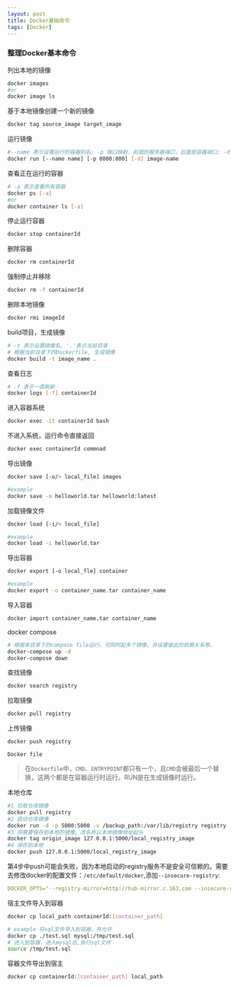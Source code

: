 ```yaml
---
layout: post
title: Docker基础命令
tags: [Docker]
---
```




### 整理Docker基本命令

列出本地的镜像

```bash
docker images
#or
docker image ls
```

基于本地镜像创建一个新的镜像

```bash
docker tag source_image target_image
```

运行镜像

```bash
#--name 表示设置运行的容器别名; -p 端口映射，前面的服务器端口，后面是容器端口; -d 表示后台运行
docker run [--name name] [-p 8080:800] [-d] image-name
```

查看正在运行的容器

```bash
# -a 表示查看所有容器
docker ps [-a]
#or
docker container ls [-a]
```

停止运行容器

```bash
docker stop containerId
```

删除容器

```bash
docker rm containerId
```

强制停止并移除

```bash
docker rm -f containerId
```

删除本地镜像

```bash
docker rmi imageId
```

build项目，生成镜像

```bash
# -t 表示设置镜像名, '.'表示当前目录
# 根据当前目录下的Dockerfile, 生成镜像
docker build -t image_name . 
```

查看日志

```bash
# -f 表示一直刷新
docker logs [-f] containerId
```

进入容器系统

```bash
docker exec -it containerId bash
```

不进入系统，运行命令直接返回

```bash
docker exec containerId commnad
```

导出镜像

```bash
docker save [-o/> local_file] images

#example
docker save -o helloworld.tar helloworld:latest
```

加载镜像文件

```bash
docker load [-i/< local_file]

#example
docker load -i helloworld.tar
```

导出容器

```bash
docker export [-o local_fle] container

#example
docker export -o container_name.tar container_name
```

导入容器

```bash
docker import container_name.tar container_name
```

docker compose

```bash
# 根据本目录下的compose file运行。可同时起多个镜像，并设置彼此的依赖关系等。
docker-compose up -d
docker-compose down
```

查找镜像

```bash
docker search registry
```

拉取镜像

```bash
docker pull registry
```

上传镜像

```bash
docker push registry
```

`Docker file`

> 在`Dockerfile`中，`CMD`、`ENTRYPOINT`都只有一个，且`CMD`会被最后一个替换，这两个都是在容器运行时运行。RUN是在生成镜像时运行。

本地仓库

```bash
#1 拉取仓库镜像
docker pull registry
#2 启动仓库镜像
docker run -d -p 5000:5000 -v /backup_path:/var/lib/registry registry
#3 将需要保存到本地的镜像，改名称以本地镜像地址起头
docker tag origin_image 127.0.0.1:5000/local_registry_image
#4 保存到本地
docker push 127.0.0.1:5000/local_registry_image
```

第4步中push可能会失败，因为本地启动的registry服务不是安全可信赖的。需要去修改docker的配置文件：`/etc/default/docker`,添加`--insecure-registry`:

```yaml
DOCKER_OPTS="--registry-mirror=http://hub-mirror.c.163.com --insecure-registry 127.0.0.1:5000"
```

宿主文件导入到容器

```bash
docker cp local_path containerId:[container_path]

# example 将sql文件导入到容器，并允许
docker cp ./test.sql mysql:/tmp/test.sql
# 进入到容器，进入mysql后,执行sql文件
source /tmp/test.sql
```

容器文件导出到宿主

```bash
docker cp containerId:[container_path] local_path
```